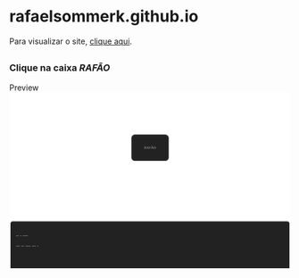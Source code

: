 # rafaelsommerk.github.io
Para visualizar o site, [clique aqui](https://rafaelsommerk.github.io).
##
### Clique na caixa $RAFÃO$
Preview
<img src='img/captura.png'></img>
# 
